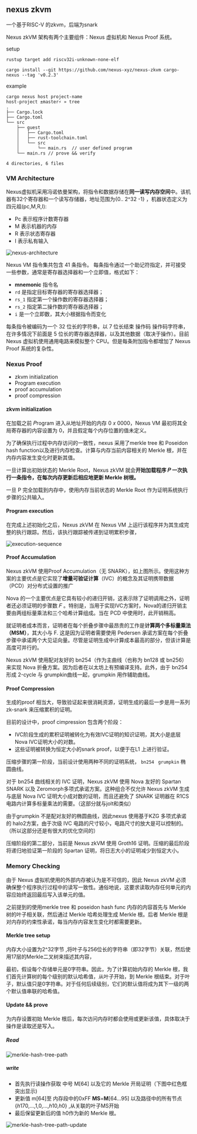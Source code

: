 ## nexus zkvm

一个基于RISC-V 的zkvm，后端为snark

Nexus zkVM 架构有两个主要组件：Nexus 虚拟机和 Nexus Proof 系统。



setup

```shell
rustup target add riscv32i-unknown-none-elf

cargo install --git https://github.com/nexus-xyz/nexus-zkvm cargo-nexus --tag 'v0.2.3'
```

example

```shell
cargo nexus host project-name 
host-project ±master⚡ » tree 
.
├── Cargo.lock
├── Cargo.toml
└── src
    ├── guest
    │   ├── Cargo.toml
    │   ├── rust-toolchain.toml
    │   └── src
    │       └── main.rs  // user defined program 
    └── main.rs // prove && verify

4 directories, 6 files

```

### VM Architecture

Nexus虚拟机采用冯诺依曼架构，将指令和数据存储在**同一读写内存空间**中。该机器有32个寄存器和一个读写存储器，地址范围为{0.. 2^32 -1} ，机器状态定义为四元祖(pc,M,R,I):

* Pc 表示程序计数寄存器
* M 表示机器的内存
* R 表示状态寄存器
* I 表示私有输入

![nexus-architecture](./nvm-architecture.01227859.svg)



Nexus VM 指令集共包含 41 条指令。 每条指令通过一个助记符指定，并可接受一些参数，通常是寄存器选择器和一个立即值，格式如下：

*  **mnemonic** 指令名
* `rd` 是指定目标寄存器的寄存器选择器；
* `rs_1`  指定第一个操作数的寄存器选择器；
* `rs_2`  指定第二操作数的寄存器选择器；
* `i`  是一个立即数，其大小根据指令而变化

每条指令被编码为一个 32 位长的字符串，以 7 位长结束 操作码 操作码字符串，在许多情况下前面是 5 位长的寄存器选择器，以及其他数据（取决于操作）。目前Nexus 虚拟机使用通用电路来模拟整个 CPU。但是每条附加指令都增加了 Nexus Proof 系统的复杂性。



### Nexus Proof

* zkvm initialization
* Program execution
* proof accumulation
* proof compression

#### zkvm initialization

在加载之前 𝑃rogram 进入从地址开始的内存 0 𝑥 0000，Nexus VM 最初将其全局寄存器的内容设置为 0，并且假定每个内存位置的值未定义。

为了确保执行过程中内存访问的一致性，nexus 采用了merkle tree 和 Poseidon hash function以及进行内存检查。计算与内存当前内容相关的 Merkle 根，并在内存内容发生变化时更新其值。

一旦计算出初始状态的 Merkle Root，Nexus zkVM 就会**开始加载程序 𝑃 一次执行一条指令，在每次内存更新后相应地更新 Merkle 树根。**

一旦 P 完全加载到内存中，使用内存当前状态的 Merkle Root 作为证明系统执行步骤的公共输入。



#### Program execution

在完成上述初始化之后，Nexus zkVM 在 Nexus VM 上运行该程序并为其生成完整的执行跟踪。然后，该执行跟踪被传递到证明累积步骤，

![execution-sequence](./execution-sequence.d111c904.svg)

#### Proof Accumulation

Nexus zkVM 使用Proof Accumulation（无 SNARK），如上图所示。使用这种方案的主要优点是它实现了**增量可验证计算**（IVC）的概念及其证明携带数据（PCD）对分布式设置的推广

Nova 的一个主要优点是它具有较小的递归开销，这表示除了证明调用之外，证明者还必须证明的步骤数 𝐹 。特别是，当用于实现IVC方案时，Nova的递归开销主要由两组标量乘法和三个哈希计算组成。当在 PCD 中使用时，此开销稍高。

就证明者成本而言，证明者在每个折叠步骤中最昂贵的工作是**计算两个多标量乘法（MSM）**，其大小与  F. 这是因为证明者需要使用 Pedersen 承诺方案在每个折叠步骤中承诺两个大见证向量。尽管是证明生成中计算成本最高的部分，但该计算是高度可并行的。



Nexus zkVM 使用配对友好的 bn254（作为主曲线（也称为 bn128 或 bn256）来实现 Nova 折叠方案。因为后者在以太坊上有预编译支持。此外，由于 bn254 形成 2-cycle 与 grumpkin曲线一起，grumpkin 用作辅助曲线。



#### Proof Compression

生成的proof 相当大，导致验证起来很消耗资源，证明生成的最后一步是用一系列zk-snark 来压缩累积的证明。

目前的设计中，proof cimpression 包含两个阶段：

* IVC阶段生成的累积证明被转化为有效IVC证明的知识证明，其大小是底层Nova IVC证明大小的对数。
* 这些证明被转换为恒定大小的snark proof，以便于在L1 上进行验证。

压缩步骤的第一阶段，当前设计使用两种不同的证明系统， `bn254`  ` grumpkin` 椭圆曲线。

对于 bn254 曲线相关的 IVC 证明，Nexus zkVM 使用 Nova 友好的 Spartan SNARK 以及 Zeromorph多项式承诺方案。这种组合不仅允许 Nexus zkVM 生成与底层 Nova IVC 证明大小成对数的证明，而且还避免了 SNARK 证明器在 R1CS 电路内计算多标量乘法的需要。（这部分就与jolt和类似）

由于grumpkin 不是配对友好的椭圆曲线，因此nexus 使用基于KZG 多项式承诺的 halo2方案，由于次级 IVC 电路的尺寸较小，电路尺寸的放大是可以控制的。（所以这部分还是有很大的优化空间的）

压缩阶段的第二部分，当前是 Nexus zkVM 使用 Groth16 证明。压缩的最后阶段将递归地验证第一阶段的 Spartan 证明，将日志大小的证明减少到恒定大小。



### Memory Checking

由于 Nexus 虚拟机使用的外部内存被认为是不可信的，因此 Nexus zkVM 必须确保整个程序执行过程中的读写一致性。通俗地说，这要求读取内存任何单元的内容应始终返回最后写入该单元的值。

之前提到的使用merkle tree 和 poseidon hash func  内存的内容首先与 Merkle 树的叶子相关联，然后通过 Merkle 哈希处理生成 Merkle 根。后者 Merkle 根是对内存的约束性承诺，每当内存内容发生变化时都需要更新。

#### Merkle tree  setup

内存大小设置为2^32字节 ,将叶子与256位长的字符串（即32字节）关联，然后使用17层的Merkle二叉树来描述其内容，

最初，假设每个存储单元是0字符串。因此，为了计算初始内存的 Merkle 根，我们首先计算树的每个级别的默认哈希值，从叶子开始，到 Merkle 根结束。对于叶子，默认值只是0字符串。对于任何后续级别，它们的默认值将成为其下一级的两个默认值串联的哈希值。

#### Update && prove

为内存设置初始 Merkle 根后，每次访问内存时都会使用或更新该值，具体取决于操作是读取还是写入。

##### Read 

![merkle-hash-tree-path](./merkle-hash-tree-path.57b68586.svg)



##### write

* 首先执行读操作获取 中号  M[64] 以及它的 Merkle 开局证明（下图中红色框突出显示)
* 更新值 m[64]至 内存段中的0xFF **MS**=**M**[64…95]  以及路径中的所有节点{*h*170,…,1,0,…,*h*10,*h*0} ,从关联的叶子MS开始
* 最后保留更新后的值 h0作为新的 Merkle 根。

![merkle-hash-tree-path-update](./merkle-hash-tree-path-update.7f0f7c14.svg)



















